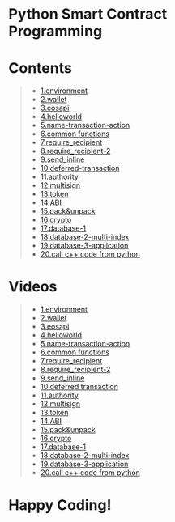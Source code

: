 # Python Smart Contract Programming

# Contents

> - [1.environment](https://uuosio.github.io/learning-python-smart-contract/01.environment.html)
> - [2.wallet](https://uuosio.github.io/learning-python-smart-contract/02.wallet.html)
> - [3.eosapi](https://uuosio.github.io/learning-python-smart-contract/03.eosapi.html)
> - [4.helloworld](https://uuosio.github.io/learning-python-smart-contract/04.helloworld.html)
> - [5.name-transaction-action](https://uuosio.github.io/learning-python-smart-contract/05.name-transaction-action.html)
> - [6.common functions](https://uuosio.github.io/learning-python-smart-contract/06.common-functions.html)
> - [7.require_recipient](https://uuosio.github.io/learning-python-smart-contract/07.require_recipient.html)
> - [8.require_recipient-2](https://uuosio.github.io/learning-python-smart-contract/08.require_recipient-2.html)
> - [9.send_inline](https://uuosio.github.io/learning-python-smart-contract/09.send_inline.html)
> - [10.deferred-transaction](https://uuosio.github.io/learning-python-smart-contract/10.deferred-transaction.html)
> - [11.authority](https://uuosio.github.io/learning-python-smart-contract/11.authority.html)
> - [12.multisign](https://uuosio.github.io/learning-python-smart-contract/12.multi-sign.html)
> - [13.token](https://uuosio.github.io/learning-python-smart-contract/13.token.html)
> - [14.ABI](https://uuosio.github.io/learning-python-smart-contract/14.abi.html)
> - [15.pack&unpack](https://uuosio.github.io/learning-python-smart-contract/15.pack&unpack.html)
> - [16.crypto](https://uuosio.github.io/learning-python-smart-contract/16.crypto.html)
> - [17.database-1](https://uuosio.github.io/learning-python-smart-contract/17.database-1.html)
> - [18.database-2-multi-index](https://uuosio.github.io/learning-python-smart-contract/18.database-multiindex.html)
> - [19.database-3-application](https://uuosio.github.io/learning-python-smart-contract/19.database-3-implementation.html)
> - [20.call c++ code from python](https://uuosio.github.io/learning-python-smart-contract/20.call-c++-contract.html)

# Videos

> - [1.environment](https://www.youtube.com/watch?v=pEj6Mikt7mE&list=PLdU-2LVoFXHS5KSUwTCIya9GAiJ7BRXhf&index=1)
> - [2.wallet](https://www.youtube.com/watch?v=5KxC7gfcDVo&list=PLdU-2LVoFXHS5KSUwTCIya9GAiJ7BRXhf&index=2)
> - [3.eosapi](https://www.youtube.com/watch?v=6cY0l4jn4eo&list=PLdU-2LVoFXHS5KSUwTCIya9GAiJ7BRXhf&index=3)
> - [4.helloworld](https://www.youtube.com/watch?v=K-PO6ZFegfw&list=PLdU-2LVoFXHS5KSUwTCIya9GAiJ7BRXhf&index=4)
> - [5.name-transaction-action](https://www.youtube.com/watch?v=6RuIIx3QRYI&list=PLdU-2LVoFXHS5KSUwTCIya9GAiJ7BRXhf&index=5)
> - [6.common functions](https://www.youtube.com/watch?v=sWftH27Vj-I&list=PLdU-2LVoFXHS5KSUwTCIya9GAiJ7BRXhf&index=6)
> - [7.require_recipient](https://www.youtube.com/watch?v=FZ4X_44UR2M&list=PLdU-2LVoFXHS5KSUwTCIya9GAiJ7BRXhf&index=7)
> - [8.require_recipient-2](https://www.youtube.com/watch?v=dRk2reLqRXE&list=PLdU-2LVoFXHS5KSUwTCIya9GAiJ7BRXhf&index=8)
> - [9.send_inline](https://www.youtube.com/watch?v=v-0O8PMONS0&list=PLdU-2LVoFXHS5KSUwTCIya9GAiJ7BRXhf&index=9)
> - [10.deferred transaction](https://www.youtube.com/watch?v=FnRRrez8wAI&list=PLdU-2LVoFXHS5KSUwTCIya9GAiJ7BRXhf&index=10)
> - [11.authority](https://www.youtube.com/watch?v=zbFsOWpGYRg&list=PLdU-2LVoFXHS5KSUwTCIya9GAiJ7BRXhf&index=11)
> - [12.multisign](https://www.youtube.com/watch?v=pcLRkzgY23U&list=PLdU-2LVoFXHS5KSUwTCIya9GAiJ7BRXhf&index=12)
> - [13.token](https://www.youtube.com/watch?v=8p4KTk8WYx0&list=PLdU-2LVoFXHS5KSUwTCIya9GAiJ7BRXhf&index=13)
> - [14.ABI](https://www.youtube.com/watch?v=QhrYOBy0vLU&list=PLdU-2LVoFXHS5KSUwTCIya9GAiJ7BRXhf&index=14)
> - [15.pack&unpack](https://www.youtube.com/watch?v=_vhCAccJ11k&list=PLdU-2LVoFXHS5KSUwTCIya9GAiJ7BRXhf&index=15)
> - [16.crypto](https://www.youtube.com/watch?v=oTxN_B7Q2tI&list=PLdU-2LVoFXHS5KSUwTCIya9GAiJ7BRXhf&index=16)
> - [17.database-1](https://www.youtube.com/watch?v=3BZf5KmVXTI&list=PLdU-2LVoFXHS5KSUwTCIya9GAiJ7BRXhf&index=17)
> - [18.database-2-multi-index](https://www.youtube.com/watch?v=BExVRvmI9UE&list=PLdU-2LVoFXHS5KSUwTCIya9GAiJ7BRXhf&index=18)
> - [19.database-3-application](https://www.youtube.com/watch?v=v0DLBu8U18s&list=PLdU-2LVoFXHS5KSUwTCIya9GAiJ7BRXhf&index=19)
> - [20.call c++ code from python](https://www.youtube.com/watch?v=Pioz4hzr-Tw&list=PLdU-2LVoFXHS5KSUwTCIya9GAiJ7BRXhf&index=20)

# Happy Coding!
